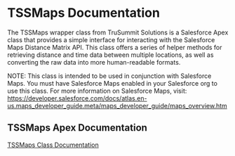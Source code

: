 # TSSMaps Documentation

The TSSMaps wrapper class from TruSummit Solutions is a Salesforce Apex class that provides a simple interface for interacting with the Salesforce Maps Distance Matrix API. This class offers a series of helper methods for retrieving distance and time data between multiple locations, as well as converting the raw data into more human-readable formats.

NOTE: This class is intended to be used in conjunction with Salesforce Maps. You must have Salesforce Maps enabled in your Salesforce org to use this class. For more information on Salesforce Maps, visit:
https://developer.salesforce.com/docs/atlas.en-us.maps_developer_guide.meta/maps_developer_guide/maps_overview.htm

## TSSMaps Apex Documentation

[TSSMaps Class Documentation](/#/TSSMaps)